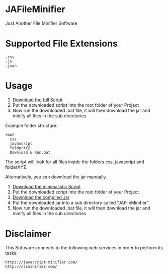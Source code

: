 # JAFileMinifier
Just Another File Minifier Software

# Supported File Extensions

```
.css
.js
.json
```
# Usage

1. [Download the full Script](https://github.com/TheBusyBiscuit/JAFileMinifier/raw/master/batch/Download%20%26%20Run.bat)
2. Put the downloaded script into the root folder of your Project
3. Now run the downloaded .bat file, it will then download the jar and minify all files in the sub directories

Example folder structure:
```
root
  css
  javascript
  folderXYZ
  Download & Run.bat
```

The script will look for all files inside the folders css, javascript and folderXYZ.
  
Alternatively, you can download the jar manually.

1. [Download the minimalistic Script](https://github.com/TheBusyBiscuit/JAFileMinifier/raw/master/batch/Download%20%26%20Run.bat)
2. Put the downloaded script into the root folder of your Project
3. [Download the compiled .jar](https://github.com/TheBusyBiscuit/JAFileMinifier/raw/master/dist/JAFileMinifier.jar)
4. Put the downloaded jar into a sub directory called "JAFileMinifier"
5. Now run the downloaded .bat file, it will then download the jar and minify all files in the sub directories

# Disclaimer

This Software connects to the following web services in order to perform its tasks:

```
https://javascript-minifier.com/
http://cssminifier.com/
```

